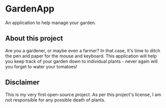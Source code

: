 # GardenApp
An application to help manage your garden.

## About this project
Are you a gardener, or maybe even a farmer? In that case, it's time to ditch the pen and paper for the mouse and keyboard. This application will help you keep track of your garden down to individual plants - never again will you forget to water your tomatoes!

## Disclaimer
This is my very first open-source project. As per this project's license, I am not responsible for any possible death of plants.
